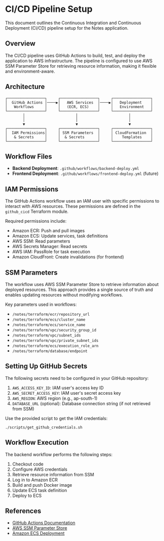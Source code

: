 # CI/CD Pipeline Setup

This document outlines the Continuous Integration and Continuous Deployment (CI/CD) pipeline setup for the Notes application.

## Overview

The CI/CD pipeline uses GitHub Actions to build, test, and deploy the application to AWS infrastructure. The pipeline is configured to use AWS SSM Parameter Store for retrieving resource information, making it flexible and environment-aware.

## Architecture

```
┌─────────────────┐     ┌─────────────────┐     ┌─────────────────┐
│  GitHub Actions │────▶│   AWS Services  │────▶│   Deployment    │
│   Workflows     │     │   (ECR, ECS)    │     │   Environment   │
└─────────────────┘     └─────────────────┘     └─────────────────┘
        │                       │                       │
        │                       │                       │
        ▼                       ▼                       ▼
┌─────────────────┐     ┌─────────────────┐     ┌─────────────────┐
│  IAM Permissions│     │ SSM Parameters  │     │ CloudFormation  │
│   & Secrets     │     │  & Secrets      │     │    Templates    │
└─────────────────┘     └─────────────────┘     └─────────────────┘
```

## Workflow Files

- **Backend Deployment**: `.github/workflows/backend-deploy.yml`
- **Frontend Deployment**: `.github/workflows/frontend-deploy.yml` (future)

## IAM Permissions

The GitHub Actions workflow uses an IAM user with specific permissions to interact with AWS resources. These permissions are defined in the `github_cicd` Terraform module.

Required permissions include:
- Amazon ECR: Push and pull images
- Amazon ECS: Update services, task definitions
- AWS SSM: Read parameters
- AWS Secrets Manager: Read secrets
- AWS IAM: PassRole for task execution
- Amazon CloudFront: Create invalidations (for frontend)

## SSM Parameters

The workflow uses AWS SSM Parameter Store to retrieve information about deployed resources. This approach provides a single source of truth and enables updating resources without modifying workflows.

Key parameters used in workflows:
- `/notes/terraform/ecr/repository_url`
- `/notes/terraform/ecs/cluster_name`
- `/notes/terraform/ecs/service_name`
- `/notes/terraform/vpc/security_group_id`
- `/notes/terraform/vpc/subnet_ids`
- `/notes/terraform/vpc/private_subnet_ids`
- `/notes/terraform/ecs/execution_role_arn`
- `/notes/terraform/database/endpoint`

## Setting Up GitHub Secrets

The following secrets need to be configured in your GitHub repository:

1. `AWS_ACCESS_KEY_ID`: IAM user's access key ID
2. `AWS_SECRET_ACCESS_KEY`: IAM user's secret access key
3. `AWS_REGION`: AWS region (e.g., ap-south-1)
4. `DATABASE_URL` (optional): Database connection string (if not retrieved from SSM)

Use the provided script to get the IAM credentials:
```
./scripts/get_github_credentials.sh
```

## Workflow Execution

The backend workflow performs the following steps:
1. Checkout code
2. Configure AWS credentials
3. Retrieve resource information from SSM
4. Log in to Amazon ECR
5. Build and push Docker image
6. Update ECS task definition
7. Deploy to ECS

## References

- [GitHub Actions Documentation](https://docs.github.com/en/actions)
- [AWS SSM Parameter Store](https://docs.aws.amazon.com/systems-manager/latest/userguide/systems-manager-parameter-store.html)
- [Amazon ECS Deployment](https://docs.aws.amazon.com/AmazonECS/latest/developerguide/deployment-type-external.html)

